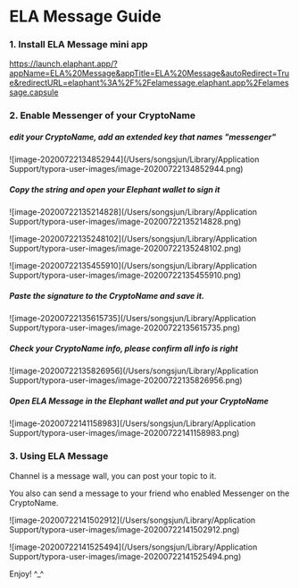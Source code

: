 # ELA Message Guide



### 1. Install ELA Message mini app

https://launch.elaphant.app/?appName=ELA%20Message&appTitle=ELA%20Message&autoRedirect=True&redirectURL=elaphant%3A%2F%2Felamessage.elaphant.app%2Felamessage.capsule



### 2. Enable Messenger of your CryptoName



##### edit your CryptoName, add an extended key that names "messenger"

![image-20200722134852944](/Users/songsjun/Library/Application Support/typora-user-images/image-20200722134852944.png)

##### Copy the string and open your Elephant wallet to sign it

![image-20200722135214828](/Users/songsjun/Library/Application Support/typora-user-images/image-20200722135214828.png)

![image-20200722135248102](/Users/songsjun/Library/Application Support/typora-user-images/image-20200722135248102.png)

![image-20200722135455910](/Users/songsjun/Library/Application Support/typora-user-images/image-20200722135455910.png)



##### Paste the signature to the CryptoName and save it.

![image-20200722135615735](/Users/songsjun/Library/Application Support/typora-user-images/image-20200722135615735.png)

##### Check your CryptoName info, please confirm all info is right

![image-20200722135826956](/Users/songsjun/Library/Application Support/typora-user-images/image-20200722135826956.png)



##### Open ELA Message in the Elephant wallet and put your CryptoName

![image-20200722141158983](/Users/songsjun/Library/Application Support/typora-user-images/image-20200722141158983.png)



### 3. Using ELA Message

Channel is a message wall, you can post your topic to it.

You also can send a message to your friend who enabled Messenger on the CryptoName.

![image-20200722141502912](/Users/songsjun/Library/Application Support/typora-user-images/image-20200722141502912.png)

![image-20200722141525494](/Users/songsjun/Library/Application Support/typora-user-images/image-20200722141525494.png)



Enjoy! ^_^